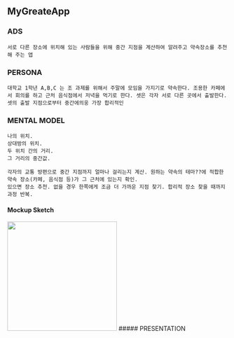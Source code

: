 ## MyGreateApp

### ADS
    서로 다른 장소에 위치해 있는 사람들을 위해 중간 지점을 계산하여 알려주고 약속장소를 추천해 주는 앱

### PERSONA    
    대학교 1학년 A,B,C 는 조 과제를 위해서 주말에 모임을 가지기로 약속한다. 조용한 카페에서 회의를 하고 근처 음식점에서 저녁을 먹기로 한다. 셋은 각자 서로 다른 곳에서 출발한다. 셋의 출발 지점으로부터 중간에의웅 가장 합리적인 

### MENTAL MODEL
    나의 위치. 
    상대방의 위치. 
    두 위치 간의 거리. 
    그 거리의 중간값.

    각자의 교통 방편으로 중간 지점까지 얼마나 걸리는지 계산. 원하는 약속의 테마??에 적합한 약속 장소(카페, 음식점 등)가 그 근처에 있는지 확인. 
    있으면 장소 추천. 없을 경우 한쪽에게 조금 더 가까운 지점 찾기. 합리적 장소 찾을 때까지 과정 반복.
#### Mockup Sketch
<img src="https://raw.githubusercontent.com/HeanOwl/KUProtoypeCatalog2016Winter/master/LEE%20CHAE%20YOON/mockup/스크린샷%202016-01-26%20오전%2011.14.50.png" height="250" >
##### PRESENTATION
